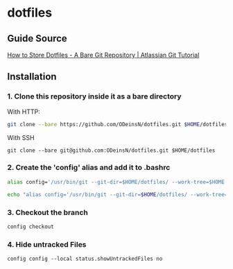 # dotfiles
## Guide Source
[How to Store Dotfiles - A Bare Git Repository | Atlassian Git Tutorial](https://www.atlassian.com/git/tutorials/dotfiles)

## Installation

### 1. Clone this repository inside it as a bare directory
With HTTP:
```bash
git clone --bare https://github.com/ODeinsN/dotfiles.git $HOME/dotfiles
```
With SSH
```
git clone --bare git@github.com:ODeinsN/dotfiles.git $HOME/dotfiles
```

### 2. Create the 'config' alias and add it to .bashrc
```bash
alias config='/usr/bin/git --git-dir=$HOME/dotfiles/ --work-tree=$HOME'
```
```bash
echo "alias config='/usr/bin/git --git-dir=$HOME/dotfiles/ --work-tree=$HOME'" >> .bashrc
```

### 3. Checkout the branch
```bash
config checkout
```

### 4. Hide untracked Files
```bash
config config --local status.showUntrackedFiles no
```
